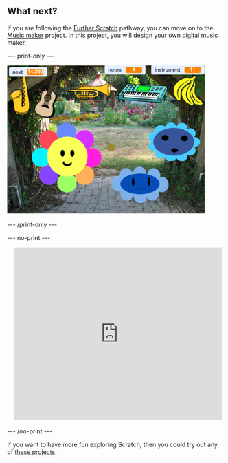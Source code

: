 ## What next?

If you are following the [Further Scratch](https://projects.raspberrypi.org/en/pathways/further-scratch) pathway, you can move on to the [Music maker](https://projects.raspberrypi.org/en/projects/music-maker) project. In this project, you will design your own digital music maker.

--- print-only ---

![Music maker project](images/music_maker.png)

--- /print-only ---

--- no-print ---

<div class="scratch-preview" style="margin-left: 15px;">
  <iframe allowtransparency="true" width="485" height="402" src="https://scratch.mit.edu/projects/embed/520146902/?autostart=false" frameborder="0"></iframe>
</div>

--- /no-print ---

If you want to have more fun exploring Scratch, then you could try out any of [these projects](https://projects.raspberrypi.org/en/projects?software%5B%5D=scratch&curriculum%5B%5D=%201).
